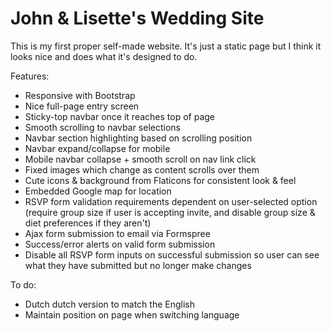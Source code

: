 # John & Lisette's Wedding Site

This is my first proper self-made website. It's just a static page but I think it looks nice and does what it's designed to do.

Features:

* Responsive with Bootstrap
* Nice full-page entry screen
* Sticky-top navbar once it reaches top of page
* Smooth scrolling to navbar selections
* Navbar section highlighting based on scrolling position
* Navbar expand/collapse for mobile
* Mobile navbar collapse + smooth scroll on nav link click
* Fixed images which change as content scrolls over them
* Cute icons & background from Flaticons for consistent look & feel
* Embedded Google map for location
* RSVP form validation requirements dependent on user-selected option (require group size if user is accepting invite, and disable group size & diet preferences if they aren't)
* Ajax form submission to email via Formspree
* Success/error alerts on valid form submission
* Disable all RSVP form inputs on successful submission so user can see what they have submitted but no longer make changes

To do:

* Dutch dutch version to match the English
* Maintain position on page when switching language
